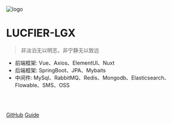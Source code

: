 ![logo](https://docsify.js.org/_media/icon.svg)

# LUCFIER-LGX

> 非淡泊无以明志，非宁静无以致远

* 前端框架: Vue、Axios、ElementUI、Nuxt
* 后端框架: SpringBoot、JPA、Mybaits
* 中间件: MySql、RabbitMQ、Redis、Mongodb、Elasticsearch、Flowable、SMS、OSS

<br>

<span id="busuanzi_container_site_pv" style='display:none'>
 👀 本站总访问量：<span id="busuanzi_value_site_pv"></span> 次
</span>
<span id="busuanzi_container_site_uv" style='display:none'>
    | 🚗 本站总访客数：<span id="busuanzi_value_site_uv"></span> 人
</span>

<br>

[GitHub](https://github.com/Nightliuguoxing/docsify.git)
[Guide](/guide)
